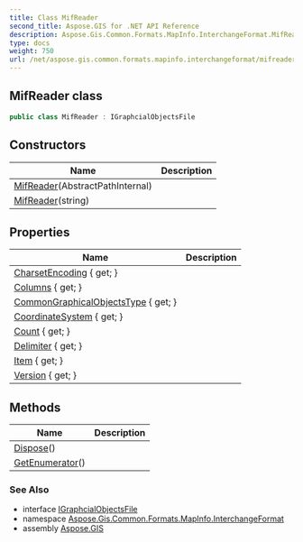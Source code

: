 ```yaml
---
title: Class MifReader
second_title: Aspose.GIS for .NET API Reference
description: Aspose.Gis.Common.Formats.MapInfo.InterchangeFormat.MifReader class. 
type: docs
weight: 750
url: /net/aspose.gis.common.formats.mapinfo.interchangeformat/mifreader/
---
```

## MifReader class

```csharp
public class MifReader : IGraphcialObjectsFile
```

## Constructors

| Name | Description |
| --- | --- |
| [MifReader](mifreader/#constructor)(AbstractPathInternal) |  |
| [MifReader](mifreader/#constructor_1)(string) |  |

## Properties

| Name | Description |
| --- | --- |
| [CharsetEncoding](../../aspose.gis.common.formats.mapinfo.interchangeformat/mifreader/charsetencoding/) { get; } |  |
| [Columns](../../aspose.gis.common.formats.mapinfo.interchangeformat/mifreader/columns/) { get; } |  |
| [CommonGraphicalObjectsType](../../aspose.gis.common.formats.mapinfo.interchangeformat/mifreader/commongraphicalobjectstype/) { get; } |  |
| [CoordinateSystem](../../aspose.gis.common.formats.mapinfo.interchangeformat/mifreader/coordinatesystem/) { get; } |  |
| [Count](../../aspose.gis.common.formats.mapinfo.interchangeformat/mifreader/count/) { get; } |  |
| [Delimiter](../../aspose.gis.common.formats.mapinfo.interchangeformat/mifreader/delimiter/) { get; } |  |
| [Item](../../aspose.gis.common.formats.mapinfo.interchangeformat/mifreader/item/) { get; } |  |
| [Version](../../aspose.gis.common.formats.mapinfo.interchangeformat/mifreader/version/) { get; } |  |

## Methods

| Name | Description |
| --- | --- |
| [Dispose](../../aspose.gis.common.formats.mapinfo.interchangeformat/mifreader/dispose/)() |  |
| [GetEnumerator](../../aspose.gis.common.formats.mapinfo.interchangeformat/mifreader/getenumerator/)() |  |

### See Also

* interface [IGraphcialObjectsFile](../../aspose.gis.common.formats.mapinfo/igraphcialobjectsfile/)
* namespace [Aspose.Gis.Common.Formats.MapInfo.InterchangeFormat](../../aspose.gis.common.formats.mapinfo.interchangeformat/)
* assembly [Aspose.GIS](../../)


